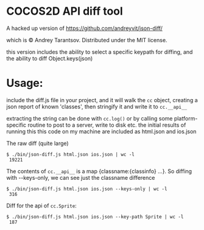 COCOS2D API diff tool
=====================

A hacked up version of 
https://github.com/andreyvit/json-diff/


which is © Andrey Tarantsov. Distributed under the MIT license.

this version includes the ability to select a specific keypath
for diffing, and the ability to diff Object.keys(json)

Usage:
=====================

include the diff.js file in your project, and it will
walk the `cc` object, creating a json report of known
'classes', then stringify it and write it to `cc.__api__`

extracting the string can be done with `cc.log()` or by
calling some platform-specific routine to post to a
server, write to disk etc. the initial results of running
this this code on my machine are included as html.json
and ios.json


The raw diff (quite large)

    $ ./bin/json-diff.js html.json ios.json | wc -l
     19221

The contents of `cc.__api__` is a map {classname:{classinfo} ...}.
So diffing with --keys-only, we can see just the classname difference
     
    $ ./bin/json-diff.js html.json ios.json --keys-only | wc -l
     316

Diff for the api of `cc.Sprite`:
     
    $ ./bin/json-diff.js html.json ios.json --key-path Sprite | wc -l
     187